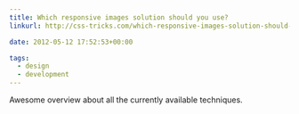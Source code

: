 ```yaml
---
title: Which responsive images solution should you use?
linkurl: http://css-tricks.com/which-responsive-images-solution-should-you-use/

date: 2012-05-12 17:52:53+00:00

tags:
  - design
  - development
---
```


Awesome overview about all the currently available techniques.
